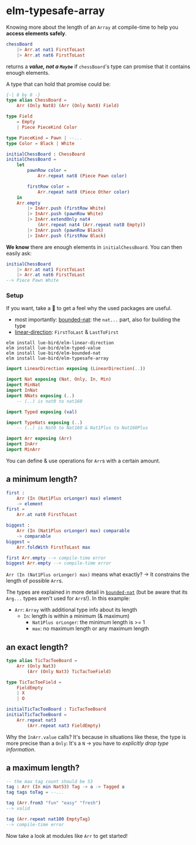 # elm-typesafe-array

Knowing more about the length of an `Array` at compile-time to help you **access elements safely**.

```elm
chessBoard
    |> Arr.at nat1 FirstToLast
    |> Arr.at nat6 FirstToLast
```

returns a **_value, not a `Maybe`_** if `chessBoard`'s type can promise that it contains enough elements.

A type that can hold that promise could be:

```elm
{-| 8 by 8 -}
type alias ChessBoard =
    Arr (Only Nat8) (Arr (Only Nat8) Field)

type Field
    = Empty
    | Piece PieceKind Color

type PieceKind = Pawn | --...
type Color = Black | White
```

```elm
initialChessBoard : ChessBoard
initialChessBoard =
    let
        pawnRow color =
            Arr.repeat nat8 (Piece Pawn color)

        firstRow color =
            Arr.repeat nat8 (Piece Other color)
    in
    Arr.empty
        |> InArr.push (firstRow White)
        |> InArr.push (pawnRow White)
        |> InArr.extendOnly nat4
            (Arr.repeat nat4 (Arr.repeat nat8 Empty))
        |> InArr.push (pawnRow Black)
        |> InArr.push (firstRow Black)
```

**We know** there are enough elements in `initialChessBoard`. You can then easily ask:

```elm
initialChessBoard
    |> Arr.at nat1 FirstToLast
    |> Arr.at nat6 FirstToLast
--> Piece Pawn White
```

### Setup

If you want, take a 👀 to get a feel why the used packages are useful.
- most importantly: [bounded-nat][bounded-nat]: the `nat...` part, also for building the type
- [linear-direction](https://package.elm-lang.org/packages/lue-bird/elm-linear-direction/latest/): `FirstToLast` & `LastToFirst`

```noformatingplease
elm install lue-bird/elm-linear-direction
elm install lue-bird/elm-typed-value
elm install lue-bird/elm-bounded-nat
elm install lue-bird/elm-typesafe-array
```

```elm
import LinearDirection exposing (LinearDirection(..))

import Nat exposing (Nat, Only, In, Min)
import MinNat
import InNat
import NNats exposing (..)
    -- (..) is nat0 to nat160

import Typed exposing (val)

import TypeNats exposing (..)
    -- (..) is Nat0 to Nat160 & Nat1Plus to Nat160Plus

import Arr exposing (Arr)
import InArr
import MinArr
```

You can define & use operations for `Arr`s with a certain amount.

## a minimum length?

```elm
first :
    Arr (In (Nat1Plus orLonger) max) element
    -> element
first =
    Arr.at nat0 FirstToLast

biggest :
    Arr (In (Nat1Plus orLonger) max) comparable
    -> comparable
biggest =
    Arr.foldWith FirstToLast max

first Arr.empty --> compile-time error
biggest Arr.empty --> compile-time error
```

`Arr (In (Nat1Plus orLonger) max)` means what exactly?
→ It constrains the length of possible `Arr`s.

The types are explained in more detail in [`bounded-nat`][bounded-nat] (but be aware that its `Arg...` types aren't used for `Arr`s!). In this example:

- `Arr`: `Array` with additional type info about its length
    - `In`: length is within a minimum (& maximum)
        - `Nat1Plus orLonger`: the minimum length is >= 1
        - `max`: no maximum length or any maximum length

## an exact length?

```elm
type alias TicTacToeBoard =
    Arr (Only Nat3)
        (Arr (Only Nat3) TicTacToeField)

type TicTacToeField =
    FieldEmpty
    | X
    | O

initialTicTacToeBoard : TicTacToeBoard
initialTicTacToeBoard =
    Arr.repeat nat3
        (Arr.repeat nat3 FieldEmpty)
```

Why the `InArr.value` calls? It's because in situations like these, the type is more precise than a `Only`: It's a `N` → you have to _explicitly drop type information_.


## a maximum length?
  
```elm
-- the max tag count should be 53
tag : Arr (In min Nat53) Tag -> a -> Tagged a
tag tags toTag = --...

tag (Arr.from3 "fun" "easy" "fresh")
--> valid

tag (Arr.repeat nat100 EmptyTag)
--> compile-time error
```

Now take a look at modules like `Arr` to get started!

[bounded-nat]: https://package.elm-lang.org/packages/lue-bird/elm-bounded-nat/latest/
